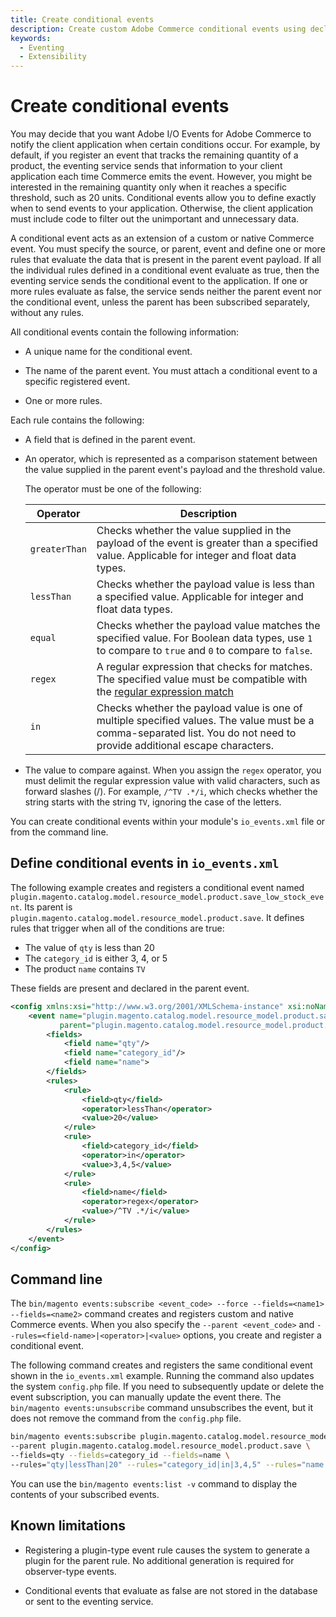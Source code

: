 ```yaml
---
title: Create conditional events
description: Create custom Adobe Commerce conditional events using declarative configuration.
keywords:
  - Eventing
  - Extensibility
---
```


# Create conditional events

You may decide that you want Adobe I/O Events for Adobe Commerce to notify the client application when certain conditions occur. For example, by default, if you register an event that tracks the remaining quantity of a product, the eventing service sends that information to your client application each time Commerce emits the event. However, you might be interested in the remaining quantity only when it reaches a specific threshold, such as 20 units. Conditional events allow you to define exactly when to send events to your application. Otherwise, the client application must include code to filter out the unimportant and unnecessary data.

A conditional event acts as an extension of a custom or native Commerce event. You must specify the source, or parent, event and define one or more rules that evaluate the data that is present in the parent event payload. If all the individual rules defined in a conditional event evaluate as true, then the eventing service sends the conditional event to the application. If one or more rules evaluate as false, the service sends neither the parent event nor the conditional event, unless the parent has been subscribed separately, without any rules.

All conditional events contain the following information:

*  A unique name for the conditional event.

*  The name of the parent event. You must attach a conditional event to a specific registered event.

*  One or more rules.

Each rule contains the following:

*  A field that is defined in the parent event.

*  An operator, which is represented as a comparison statement between the value supplied in the parent event's payload and the threshold value.

   The operator must be one of the following:

   | Operator      | Description |
   | -----------   | ----------- |
   | `greaterThan` | Checks whether the value supplied in the payload of the event is greater than a specified value. Applicable for integer and float data types. |
   | `lessThan`    | Checks whether the payload value is less than a specified value. Applicable for integer and float data types. |
   | `equal`       | Checks whether the payload value matches the specified value. For Boolean data types, use `1` to compare to `true` and `0` to compare to `false`. |
   | `regex`       | A regular expression that checks for matches. The specified value must be compatible with the [regular expression match](https://www.php.net/manual/en/function.preg-match.php) |
   | `in`          | Checks whether the payload value is one of multiple specified values. The value must be a comma-separated list. You do not need to provide additional escape characters. |

*  The value to compare against. When you assign the `regex` operator, you must delimit the regular expression value with valid characters, such as forward slashes (/). For example, `/^TV .*/i`, which checks whether the string starts with the string `TV`, ignoring the case of the letters.

You can create conditional events within your module's `io_events.xml` file or from the command line.

## Define conditional events in `io_events.xml`

The following example creates and registers a conditional event named `plugin.magento.catalog.model.resource_model.product.save_low_stock_event`. Its parent is `plugin.magento.catalog.model.resource_model.product.save`. It defines rules that trigger when all of the conditions are true:

*  The value of `qty` is less than 20
*  The `category_id` is either 3, 4, or 5
*  The product `name` contains `TV`

These fields are present and declared in the parent event.

```xml
<config xmlns:xsi="http://www.w3.org/2001/XMLSchema-instance" xsi:noNamespaceSchemaLocation="...">
    <event name="plugin.magento.catalog.model.resource_model.product.save_low_stock_event"
           parent="plugin.magento.catalog.model.resource_model.product.save">
        <fields>
            <field name="qty"/>
            <field name="category_id"/>
            <field name="name">
        </fields>
        <rules>
            <rule>
                <field>qty</field>
                <operator>lessThan</operator>
                <value>20</value>
            </rule>
            <rule>
                <field>category_id</field>
                <operator>in</operator>
                <value>3,4,5</value>
            </rule>
            <rule>
                <field>name</field>
                <operator>regex</operator>
                <value>/^TV .*/i</value>
            </rule>
        </rules>
    </event>
</config>
```

## Command line

The `bin/magento events:subscribe <event_code> --force --fields=<name1> --fields=<name2>` command creates and registers custom and native Commerce events. When you also specify the `--parent <event_code>` and `--rules=<field-name>|<operator>|<value>` options, you create and register a conditional event.

The following command creates and registers the same conditional event shown in the `io_events.xml` example. Running the command also updates the system `config.php` file. If you need to subsequently update or delete the event subscription, you can manually update the event there. The `bin/magento events:unsubscribe` command unsubscribes the event, but it does not remove the command from the `config.php` file.

```bash
bin/magento events:subscribe plugin.magento.catalog.model.resource_model.product.save_low_stock_event \
--parent plugin.magento.catalog.model.resource_model.product.save \
--fields=qty --fields=category_id --fields=name \
--rules="qty|lessThan|20" --rules="category_id|in|3,4,5" --rules="name|regex|/^TV .*/i"
```

You can use the `bin/magento events:list -v` command to display the contents of your subscribed events.

## Known limitations

*  Registering a plugin-type event rule causes the system to generate a plugin for the parent rule. No additional generation is required for observer-type events.

*  Conditional events that evaluate as false are not stored in the database or sent to the eventing service.

